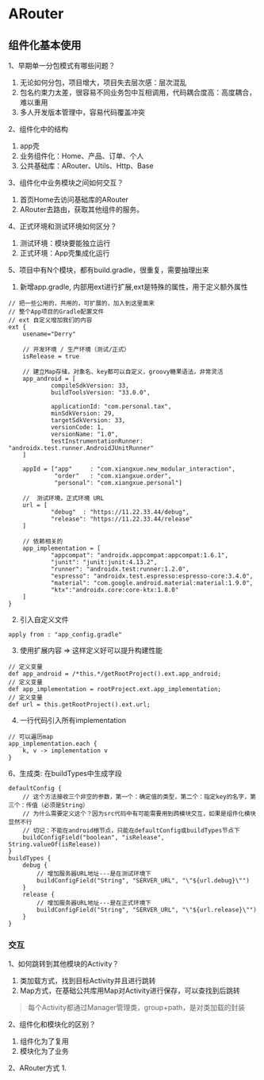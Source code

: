 # ARouter

## 组件化基本使用
1、早期单一分包模式有哪些问题？
1. 无论如何分包，项目增大，项目失去层次感：层次混乱
1. 包名约束力太差，很容易不同业务包中互相调用，代码耦合度高：高度耦合，难以重用
1. 多人开发版本管理中，容易代码覆盖冲突

2、组件化中的结构
1. app壳
1. 业务组件化：Home、产品、订单、个人
1. 公共基础库：ARouter、Utils、Http、Base

3、组件化中业务模块之间如何交互？
1. 首页Home去访问基础库的ARouter
1. ARouter去路由，获取其他组件的服务。

4、正式环境和测试环境如何区分？
1. 测试环境：模块要能独立运行
1. 正式环境：App壳集成化运行

5、项目中有N个模块，都有build.gradle，很重复，需要抽理出来
1. 新增app.gradle, 内部用ext进行扩展,ext是特殊的属性，用于定义额外属性
```
// 把一些公用的，共用的，可扩展的，加入到这里面来
// 整个App项目的Gradle配置文件
// ext 自定义增加我们的内容
ext {
    usename="Derry"

    // 开发环境 / 生产环境（测试/正式）
    isRelease = true

    // 建立Map存储，对象名、key都可以自定义，groovy糖果语法，非常灵活
    app_android = [
            compileSdkVersion: 33,
            buildToolsVersion: "33.0.0",

            applicationId: "com.personal.tax",
            minSdkVersion: 29,
            targetSdkVersion: 33,
            versionCode: 1,
            versionName: "1.0",
            testInstrumentationRunner: "androidx.test.runner.AndroidJUnitRunner"
    ]

    appId = ["app"     : "com.xiangxue.new_modular_interaction",
             "order"   : "com.xiangxue.order",
             "personal": "com.xiangxue.personal"]

    //  测试环境，正式环境 URL
    url = [
            "debug"  : "https://11.22.33.44/debug",
            "release": "https://11.22.33.44/release"
    ]

    // 依赖相关的
    app_implementation = [
            "appcompat": "androidx.appcompat:appcompat:1.6.1",
            "junit": "junit:junit:4.13.2",
            "runner": "androidx.test:runner:1.2.0",
            "espresso": "androidx.test.espresso:espresso-core:3.4.0",
            "material": "com.google.android.material:material:1.9.0",
            "ktx":"androidx.core:core-ktx:1.8.0"
    ]
}
```
2. 引入自定义文件
```
apply from : "app_config.gradle"
```
3. 使用扩展内容 => 这样定义好可以提升构建性能
```
// 定义变量
def app_android = /*this.*/getRootProject().ext.app_android;
// 定义变量
def app_implementation = rootProject.ext.app_implementation;
// 定义变量
def url = this.getRootProject().ext.url;
```
4. 一行代码引入所有implementation
```
// 可以遍历map
app_implementation.each {
    k, v -> implementation v
}
```

6、生成类: 在buildTypes中生成字段
```
defaultConfig {
    // 这个方法接收三个非空的参数，第一个：确定值的类型，第二个：指定key的名字，第三个：传值（必须是String）
    // 为什么需要定义这个？因为src代码中有可能需要用到跨模块交互，如果是组件化模块显然不行
    // 切记：不能在android根节点，只能在defaultConfig或buildTypes节点下
    buildConfigField("boolean", "isRelease", String.valueOf(isRelease))
}
buildTypes {
    debug {
        // 增加服务器URL地址---是在测试环境下
        buildConfigField("String", "SERVER_URL", "\"${url.debug}\"")
    }
    release {
        // 增加服务器URL地址---是在正式环境下
        buildConfigField("String", "SERVER_URL", "\"${url.release}\"")
    }
}
```

### 交互

1、如何跳转到其他模块的Activity？
1. 类加载方式，找到目标Activity并且进行跳转
1. Map方式，在基础公共库用Map对Activity进行保存，可以查找到后跳转
> 每个Activity都通过Manager管理类，group+path，是对类加载的封装

2、组件化和模块化的区别？
1. 组件化为了复用
1. 模块化为了业务

2、ARouter方式
1.
